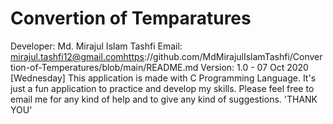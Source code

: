 # Convertion of Temparatures

Developer: Md. Mirajul Islam Tashfi
Email: mirajul.tashfi12@gmail.comhttps://github.com/MdMirajulIslamTashfi/Convertion-of-Temperatures/blob/main/README.md
Version: 1.0 - 07 Oct 2020 [Wednesday]
This application is made with C Programming Language. It's just a fun application to practice and develop my skills.
Please feel free to email me for any kind of help and to give any kind of suggestions.
'THANK YOU'
